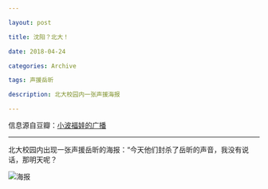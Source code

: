 ```yaml
---

layout: post

title: 沈阳？北大！

date: 2018-04-24

categories: Archive

tags: 声援岳昕

description: 北大校园内一张声援海报

---
```


信息源自豆瓣：[小波福娃的广播](https://www.douban.com/people/duanmuyi/status/2150085341/)

---

北大校园内出现一张声援岳昕的海报：“今天他们封杀了岳昕的声音，我没有说话，那明天呢？

![海报](https://i.imgur.com/q825lOA.jpg)

